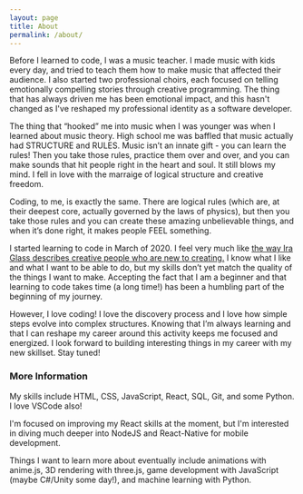 ```yaml
---
layout: page
title: About
permalink: /about/
---
```


Before I learned to code, I was a music teacher. I made music with kids every day, and tried to teach them how to make music that affected their audience. I also started two professional choirs, each focused on telling emotionally compelling stories through creative programming. The thing that has always driven me has been emotional impact, and this hasn't changed as I've reshaped my professional identity as a software developer.

The thing that “hooked” me into music when I was younger was when I learned about music theory. High school me was baffled that music actually had STRUCTURE and RULES. Music isn’t an innate gift - you can learn the rules! Then you take those rules, practice them over and over, and you can make sounds that hit people right in the heart and soul. It still blows my mind. I fell in love with the marraige of logical structure and creative freedom.

Coding, to me, is exactly the same. There are logical rules (which are, at their deepest core, actually governed by the laws of physics), but then you take those rules and you can create these amazing unbelievable things, and when it’s done right, it makes people FEEL something.

I started learning to code in March of 2020. I feel very much like [the way Ira Glass describes creative people who are new to creating.](https://vimeo.com/85040589) I know what I like and what I want to be able to do, but my skills don’t yet match the quality of the things I want to make. Accepting the fact that I am a beginner and that learning to code takes time (a long time!) has been a humbling part of the beginning of my journey.

However, I love coding! I love the discovery process and I love how simple steps evolve into complex structures. Knowing that I’m always learning and that I can reshape my career around this activity keeps me focused and energized. I look forward to building interesting things in my career with my new skillset. Stay tuned!

### More Information

My skills include HTML, CSS, JavaScript, React, SQL, Git, and some Python. I love VSCode also!

I'm focused on improving my React skills at the moment, but I'm interested in diving much deeper into NodeJS and React-Native for mobile development.

Things I want to learn more about eventually include animations with anime.js, 3D rendering with three.js, game development with JavaScript (maybe C#/Unity some day!), and machine learning with Python.

